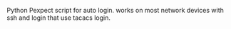 Python Pexpect script for auto login.
works on most network devices with ssh and login that use tacacs login.
